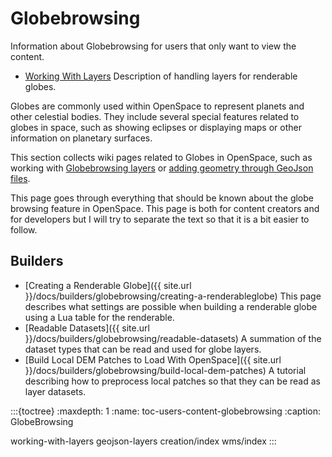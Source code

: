 # Globebrowsing
Information about Globebrowsing for users that only want to view the content.

- [Working With Layers](working-with-layers) Description of handling layers for renderable globes.


Globes are commonly used within OpenSpace to represent planets and other celestial bodies. They include several special features related to globes in space, such as showing eclipses or displaying maps or other information on planetary surfaces.

This section collects wiki pages related to Globes in OpenSpace, such as working with [Globebrowsing layers](./working-with-layers) or [adding geometry through GeoJson files](./geojson-layers).

This page goes through everything that should be known about the globe browsing feature in OpenSpace.  This page is both for content creators and for developers but I will try to separate the text so that it is a bit easier to follow.

## Builders
- [Creating a Renderable Globe]({{ site.url }}/docs/builders/globebrowsing/creating-a-renderableglobe) This page describes what settings are possible when building a renderable globe using a Lua table for the renderable.
- [Readable Datasets]({{ site.url }}/docs/builders/globebrowsing/readable-datasets) A summation of the dataset types that can be read and used for globe layers.
- [Build Local DEM Patches to Load With OpenSpace]({{ site.url }}/docs/builders/globebrowsing/build-local-dem-patches) A tutorial describing how to preprocess local patches so that they can be read as layer datasets.

:::{toctree}
:maxdepth: 1
:name: toc-users-content-globebrowsing
:caption: GlobeBrowsing

working-with-layers
geojson-layers
creation/index
wms/index
:::
